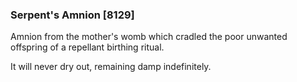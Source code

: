 ### Serpent's Amnion [8129]

Amnion from the mother's womb which cradled the poor unwanted offspring of a repellant birthing ritual.

It will never dry out, remaining damp indefinitely.
